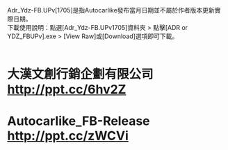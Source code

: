 Adr_Ydz-FB.UPv[1705]是指Autocarlike發布當月日期並不屬於作者版本更新實際日期。<br>
下載使用說明：點選[Adr_Ydz-FB.UPv1705]資料夾 > 點擊[ADR or YDZ_FBUPv].exe > [View Raw]或[Download]選項即可下載。<br><br>
# 大漢文創行銷企劃有限公司 http://ppt.cc/6hv2Z
# Autocarlike_FB-Release http://ppt.cc/zWCVi
